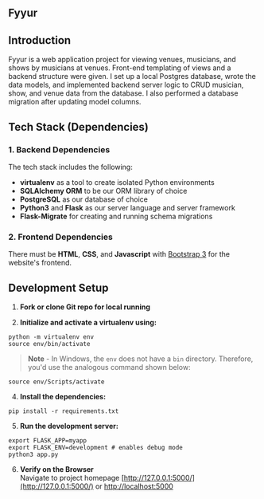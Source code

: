 Fyyur
-----

## Introduction

Fyyur is a web application project for viewing venues, musicians, and shows by musicians at venues. 
Front-end templating of views and a backend structure were given. I set up a local Postgres database, 
wrote the data models, and implemented backend server logic to CRUD musician, show, and venue data 
from the database. I also performed a database migration after updating model columns.

## Tech Stack (Dependencies)

### 1. Backend Dependencies
The tech stack includes the following:
 * **virtualenv** as a tool to create isolated Python environments
 * **SQLAlchemy ORM** to be our ORM library of choice
 * **PostgreSQL** as our database of choice
 * **Python3** and **Flask** as our server language and server framework
 * **Flask-Migrate** for creating and running schema migrations

### 2. Frontend Dependencies
There must be **HTML**, **CSS**, and **Javascript** with [Bootstrap 3](https://getbootstrap.com/docs/3.4/customize/) for the website's frontend. 

## Development Setup

1. **Fork or clone Git repo for local running**

3. **Initialize and activate a virtualenv using:**
```
python -m virtualenv env
source env/bin/activate
```
>**Note** - In Windows, the `env` does not have a `bin` directory. Therefore, you'd use the analogous command shown below:
```
source env/Scripts/activate
```

4. **Install the dependencies:**
```
pip install -r requirements.txt
```

5. **Run the development server:**
```
export FLASK_APP=myapp
export FLASK_ENV=development # enables debug mode
python3 app.py
```

6. **Verify on the Browser**<br>
Navigate to project homepage [http://127.0.0.1:5000/](http://127.0.0.1:5000/) or [http://localhost:5000](http://localhost:5000) 

